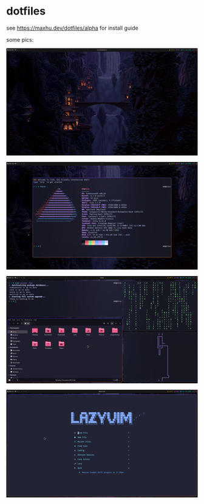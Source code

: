 # dotfiles

see https://maxhu.dev/dotfiles/alpha for install guide

some pics:

![image-1](./screenshots/1.png)

![image-2](./screenshots/2.png)

![image-3](./screenshots/3.png)

![image-4](./screenshots/4.png)